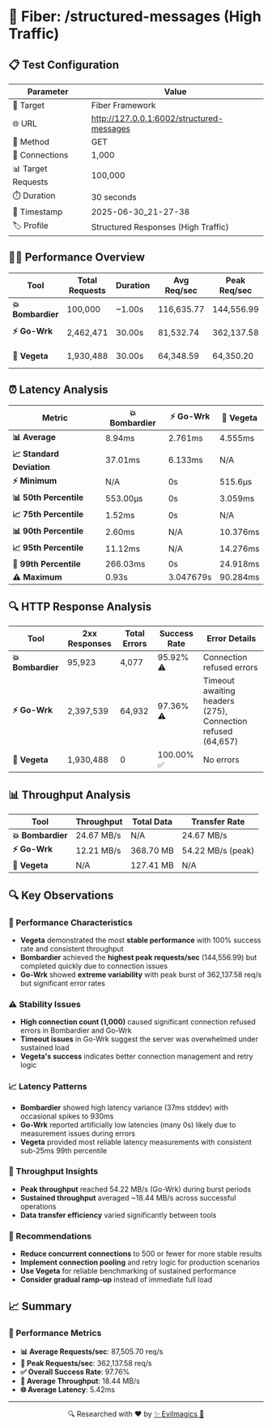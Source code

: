 # 🚀 Fiber: /structured-messages (High Traffic)

## 📋 Test Configuration
| Parameter | Value |
|-----------|-------|
| 🎯 Target | Fiber Framework |
| 🌐 URL | http://127.0.0.1:6002/structured-messages |
| 📡 Method | GET |
| 🔗 Connections | 1,000 |
| 📊 Target Requests | 100,000 |
| ⏱️ Duration | 30 seconds |
| 📅 Timestamp | 2025-06-30_21-27-38 |
| 🏷️ Profile | Structured Responses (High Traffic) |

## 🏃‍♂️ Performance Overview
| Tool | Total Requests | Duration | Avg Req/sec | Peak Req/sec | Success Rate |
|------|----------------|----------|-------------|--------------|--------------|
| **💥 Bombardier** | 100,000 | ~1.00s | 116,635.77 | 144,556.99 | 95.92% ⚠️ |
| **⚡ Go-Wrk** | 2,462,471 | 30.00s | 81,532.74 | 362,137.58 | 97.36% ⚠️ |
| **🌿 Vegeta** | 1,930,488 | 30.00s | 64,348.59 | 64,350.20 | 100.00% ✅ |

## ⏰ Latency Analysis
| Metric | 💥 Bombardier | ⚡ Go-Wrk | 🌿 Vegeta |
|--------|------------|---------|---------|
| **📊 Average** | 8.94ms | 2.761ms | 4.555ms |
| **📈 Standard Deviation** | 37.01ms | 6.133ms | N/A |
| **⚡ Minimum** | N/A | 0s | 515.6µs |
| **📊 50th Percentile** | 553.00µs | 0s | 3.059ms |
| **📈 75th Percentile** | 1.52ms | 0s | N/A |
| **📊 90th Percentile** | 2.60ms | N/A | 10.376ms |
| **📈 95th Percentile** | 11.12ms | N/A | 14.276ms |
| **🔺 99th Percentile** | 266.03ms | 0s | 24.918ms |
| **⚠️ Maximum** | 0.93s | 3.047679s | 90.284ms |

## 🔍 HTTP Response Analysis
| Tool | 2xx Responses | Total Errors | Success Rate | Error Details |
|------|---------------|--------------|--------------|---------------|
| **💥 Bombardier** | 95,923 | 4,077 | 95.92% ⚠️ | Connection refused errors |
| **⚡ Go-Wrk** | 2,397,539 | 64,932 | 97.36% ⚠️ | Timeout awaiting headers (275), Connection refused (64,657) |
| **🌿 Vegeta** | 1,930,488 | 0 | 100.00% ✅ | No errors |

## 📊 Throughput Analysis
| Tool | Throughput | Total Data | Transfer Rate |
|------|------------|------------|---------------|
| **💥 Bombardier** | 24.67 MB/s | N/A | 24.67 MB/s |
| **⚡ Go-Wrk** | 12.21 MB/s | 368.70 MB | 54.22 MB/s (peak) |
| **🌿 Vegeta** | N/A | 127.41 MB | N/A |

## 🔍 Key Observations

### 🎯 Performance Characteristics
- **Vegeta** demonstrated the most **stable performance** with 100% success rate and consistent throughput
- **Bombardier** achieved the **highest peak requests/sec** (144,556.99) but completed quickly due to connection issues
- **Go-Wrk** showed **extreme variability** with peak burst of 362,137.58 req/s but significant error rates

### ⚠️ Stability Issues
- **High connection count (1,000)** caused significant connection refused errors in Bombardier and Go-Wrk
- **Timeout issues** in Go-Wrk suggest the server was overwhelmed under sustained load
- **Vegeta's success** indicates better connection management and retry logic

### 📈 Latency Patterns
- **Bombardier** showed high latency variance (37ms stddev) with occasional spikes to 930ms
- **Go-Wrk** reported artificially low latencies (many 0s) likely due to measurement issues during errors
- **Vegeta** provided most reliable latency measurements with consistent sub-25ms 99th percentile

### 🚀 Throughput Insights
- **Peak throughput** reached 54.22 MB/s (Go-Wrk) during burst periods
- **Sustained throughput** averaged ~18.44 MB/s across successful operations
- **Data transfer efficiency** varied significantly between tools

### 🎯 Recommendations
- **Reduce concurrent connections** to 500 or fewer for more stable results
- **Implement connection pooling** and retry logic for production scenarios
- **Use Vegeta** for reliable benchmarking of sustained performance
- **Consider gradual ramp-up** instead of immediate full load

## 📈 Summary
### 🎯 Performance Metrics
- **📊 Average Requests/sec**: 87,505.70 req/s
- **🚀 Peak Requests/sec**: 362,137.58 req/s
- **✅ Overall Success Rate**: 97.76%
- **💨 Average Throughput**: 18.44 MB/s
- **🌐 Average Latency**: 5.42ms

---
<div align="center">
🔍 Researched with ❤️ by <span><a href="https://github.com/evilmagics">✨ Evilmagics 🌟</a></span>
</div>